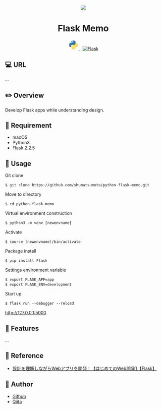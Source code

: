 <div align="center">
  <img src="https://user-images.githubusercontent.com/11171872/203345580-40a14fa9-b1f0-4c29-a042-138ff78f7d9b.jpg" width="500">
</div>

<h1 align="center">Flask Memo</h1>

<div align="center">
  <a href="https://www.python.org" target="_blank">
    <img src="https://raw.githubusercontent.com/devicons/devicon/master/icons/python/python-original.svg" alt="python" height="35">
  </a>&nbsp;
  <a href="https://msiz07-flask-docs-ja.readthedocs.io/ja/latest/" target="_blank">
    <img src="https://github.com/shumatsumoto/vite-react-note/assets/11171872/6d16fdbe-1246-4e3d-b212-7434bcfe155c" alt="Flask" height="35">
  </a>
</div>

## :computer: URL

...

## :pencil2: Overview

Develop Flask apps while understanding design.

## :hammer: Requirement

- macOS
- Python3
- Flask 2.2.5

## :pushpin: Usage

Git clone
```
$ git clone https://github.com/shumatsumoto/python-flask-memo.git
```
Move to directory
```
$ cd python-flask-memo
```
Virtual environment construction
```
$ python3 -m venv [newenvname]
```
Activate
```
$ source [newenvname]/bin/activate
```
Package install
```
$ pip install Flask
```
Settings environment variable
```
$ export FLASK_APP=app
$ export FLASK_ENV=development
```
Start up 
```
$ flask run --debugger --reload
```
http://127.0.0.1:5000

## :railway_car: Features

...

## :green_book: Reference

- [設計を理解しながらWebアプリを開発！【はじめてのWeb開発】【Flask】](https://www.udemy.com/course/flask_memo/)

## :hatching_chick: Author

- [Github](https://github.com/shumatsumoto)
- [Qiita](https://qiita.com/ShuMatsumoto)

